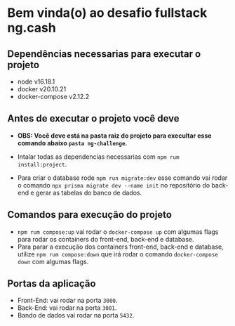 # Bem vinda(o) ao desafio fullstack ng.cash

## Dependências necessarias para executar o projeto

- node v16.18.1
- docker v20.10.21
- docker-compose v2.12.2

## Antes de executar o projeto você deve

- **OBS: Você deve está na pasta raiz do projeto para execultar esse comando abaixo `pasta ng-challenge`.**

- Intalar todas as dependencias necessarias com `npm rum install:project`.
- Para criar o database rode `npm run migrate:dev` esse comando vai rodar o comando `npx prisma migrate dev --name init` no repositório do back-end e gerar as tabelas do banco de dados.

## Comandos para execução do projeto

- `npm rum compose:up` vai rodar o `docker-compose up` com algumas flags para rodar os containers do front-end, back-end e database.
- Para parar a execução dos containers front-end, back-end e database, utilize `npm rum compose:down` que irá rodar o comando `docker-compose down` com algumas flags.

## Portas da aplicação

- Front-End: vai rodar na porta `3000`.
- Back-End: vai rodar na porta `3001`.
- Bando de dados vai rodar na porta `5432`.

